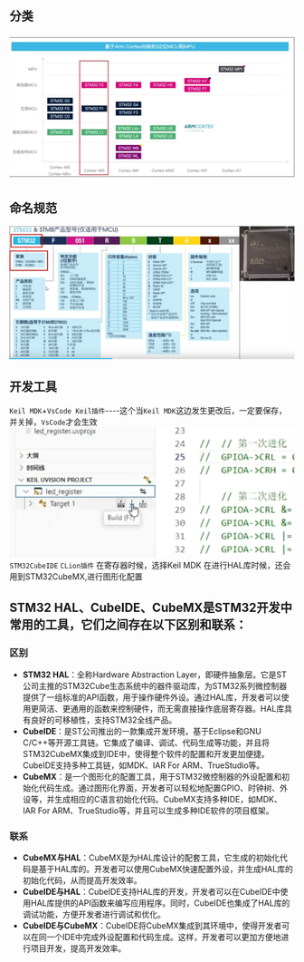 ## 分类
![](../image/ArmCortex.png)
## 命名规范
![](../image/命名规范.png)
## 开发工具
`Keil MDK`+`VsCode Keil插件`----这个当`Keil MDK`这边发生更改后，一定要保存，并关掉，`VsCode`才会生效
![](../image/vscode插件.png)
`STM32CubeIDE`
`CLion插件`
在寄存器时候，选择Keil MDK
在进行HAL库时候，还会用到STM32CubeMX,进行图形化配置

## STM32 HAL、CubeIDE、CubeMX是STM32开发中常用的工具，它们之间存在以下区别和联系：

### 区别
- **STM32 HAL**：全称Hardware Abstraction Layer，即硬件抽象层。它是ST公司主推的STM32Cube生态系统中的器件驱动库，为STM32系列微控制器提供了一组标准的API函数，用于操作硬件外设。通过HAL库，开发者可以使用更简洁、更通用的函数来控制硬件，而无需直接操作底层寄存器。HAL库具有良好的可移植性，支持STM32全线产品。
- **CubeIDE**：是ST公司推出的一款集成开发环境，基于Eclipse和GNU C/C++等开源工具链。它集成了编译、调试、代码生成等功能，并且将STM32CubeMX集成到IDE中，使得整个软件的配置和开发更加便捷。CubeIDE支持多种工具链，如MDK、IAR For ARM、TrueStudio等。
- **CubeMX**：是一个图形化的配置工具，用于STM32微控制器的外设配置和初始化代码生成。通过图形化界面，开发者可以轻松地配置GPIO、时钟树、外设等，并生成相应的C语言初始化代码。CubeMX支持多种IDE，如MDK、IAR For ARM、TrueStudio等，并且可以生成多种IDE软件的项目框架。

### 联系
- **CubeMX与HAL**：CubeMX是为HAL库设计的配套工具，它生成的初始化代码是基于HAL库的。开发者可以使用CubeMX快速配置外设，并生成HAL库的初始化代码，从而提高开发效率。
- **CubeIDE与HAL**：CubeIDE支持HAL库的开发，开发者可以在CubeIDE中使用HAL库提供的API函数来编写应用程序。同时，CubeIDE也集成了HAL库的调试功能，方便开发者进行调试和优化。
- **CubeIDE与CubeMX**：CubeIDE将CubeMX集成到其环境中，使得开发者可以在同一个IDE中完成外设配置和代码生成。这样，开发者可以更加方便地进行项目开发，提高开发效率。